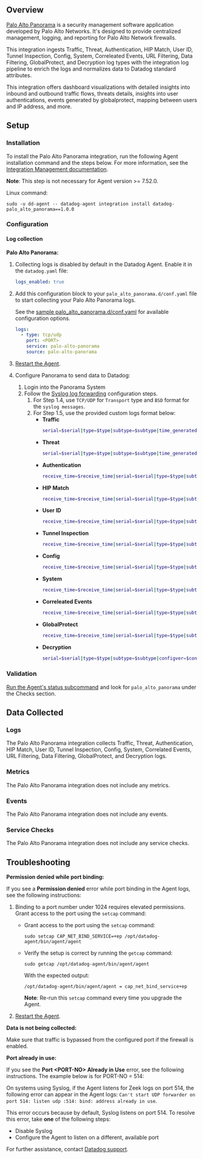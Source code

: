 ## Overview

[Palo Alto Panorama][1] is a security management software application developed by Palo Alto Networks. It's designed to provide centralized management, logging, and reporting for Palo Alto Network firewalls.

This integration ingests Traffic, Threat, Authentication, HIP Match, User ID, Tunnel Inspection, Config, System, Correleated Events, URL Filtering, Data Filtering, GlobalProtect, and Decryption log types with the integration log pipeline to enrich the logs and normalizes data to Datadog standard attributes.

This integration offers dashboard visualizations with detailed insights into inbound and outbound traffic flows, threats details, insights into user authentications, events generated by globalprotect, mapping between users and IP address, and more.

## Setup

### Installation

To install the Palo Alto Panorama integration, run the following Agent installation command and the steps below. For more information, see the [Integration Management documentation][2].

**Note**: This step is not necessary for Agent version >= 7.52.0.

Linux command:
  ```shell
  sudo -u dd-agent -- datadog-agent integration install datadog-palo_alto_panorama==1.0.0
  ```

### Configuration

#### Log collection

**Palo Alto Panorama:**

1. Collecting logs is disabled by default in the Datadog Agent. Enable it in the `datadog.yaml` file:

   ```yaml
   logs_enabled: true
   ```

2. Add this configuration block to your `palo_alto_panorama.d/conf.yaml` file to start collecting your Palo Alto Panorama logs.

   See the [sample palo_alto_panorama.d/conf.yaml][3] for available configuration options.

   ```yaml
   logs:
     - type: tcp/udp
       port: <PORT>
       service: palo-alto-panorama
       source: palo-alto-panorama
   ```

3. [Restart the Agent][4].

4. Configure Panorama to send data to Datadog:
   1. Login into the Panorama System
   2. Follow the [Syslog log forwarding][5] configuration steps.
      1. For Step 1.4, use `TCP/UDP` for `Transport` type and `BSD` format for the `syslog messages`.
      2. For Step 1.5, use the provided custom logs format below:
         - **Traffic**
            ```sh
            serial=$serial|type=$type|subtype=$subtype|time_generated=$cef-formatted-time_generated|src=$src|dst=$dst|natsrc=$natsrc|natdst=$natdst|rule=$rule|suser=$srcuser|duser=$dstuser|app=$app|vsys=$vsys|from=$from|to=$to|inboundif=$inbound_if|outboundif=$outbound_if|logset=$logset|sessionid=$sessionid|repeatcnt=$repeatcnt|sport=$sport|dport=$dport|natsport=$natsport|natdport=$natdport|flags=$flags|proto=$proto|act=$action|bytes=$bytes|bytes_sent=$bytes_sent|bytes_received=$bytes_received|pkt=$packets|start=$start|elapsed=$elapsed|cat=$category|seq=$seqno|actflag=$actionflags|sloc=$srcloc|dloc=$dstloc|pktsent=$pkts_sent|pktrcvd=$pkts_received|sessionendreason=$session_end_reason|vsysname=$vsys_name|dvc=$device_name|actsrc=$action_source|suuid=$src_uuid|duuid=$dst_uuid|tunnelid=$tunnelid|monitortag=$monitortag|parentid=$parent_session_id|parentst=$parent_start_time|tunnel=$tunnel|associd=$assoc_id|chunk=$chunks|chunksent=$chunks_sent|chunkrcvd=$chunks_received|ruleuuid=$rule_uuid|http2conn=$http2_connection|appflap=$link_change_count|policyid=$policy_id|dynusrgrp=$dynusergroup_name|xffip=$xff_ip|scat=$src_category|sprofile=$src_profile|smodel=$src_model|sven=$src_vendor|sosfam=$src_osfamily|sosver=$src_osversion|shost=$src_host|smac=$src_mac|dcat=$dst_category|dprofile=$dst_profile|dmodel=$dst_model|dven=$dst_vendor|dosfam=$dst_osfamily|dosver=$dst_osversion|dhost=$dst_host|dmac=$dst_mac|contid=$container_id|podnamespace=$pod_namespace|podname=$pod_name|sedl=$src_edl|dedl=$dst_edl|hostid=$hostid|srnum=$serialnumber|sessionown=$session_owner|subcatapp=$subcategory_of_app|appcat=$category_of_app|apptech=$technology_of_app|apprisk=$risk_of_app|appchar=$characteristic_of_app|appcont=$container_of_app|tunneledapp=$tunneled_app|appsaas=$is_saas_of_app|appstate=$sanctioned_state_of_app|offloaded=$offloaded|flowtype=$flow_type|cluster=$cluster_name|link=$link_switches|sdag=$src_dag|ddag=$dst_dag
            ```
         - **Threat**
            ```sh
            serial=$serial|type=$type|subtype=$subtype|time_generated=$cef-formatted-time_generated|src=$src|dst=$dst|natsrc=$natsrc|natdst=$natdst|rule=$rule|suser=$srcuser|duser=$dstuser|app=$app|vsys=$vsys|from=$from|to=$to|inboundif=$inbound_if|outboundif=$outbound_if|logset=$logset|sessionid=$sessionid|repeatcnt=$repeatcnt|sport=$sport|dport=$dport|natsport=$natsport|natdport=$natdport|flags=$flags|proto=$proto|act=$action|misc=$misc|threatid=$threatid|cat=$category|severity=$severity|dir=$direction|seqno=$seqno|actflags=$actionflags|sloc=$srcloc|dloc=$dstloc|contenttype=$contenttype|pcapip=$pcap_id|filedigest=$filedigest|cloud=$cloud|urlidx=$url_idx|useragent=$user_agent|filetype=$filetype|xff=$xff|ref=$referer|sender=$sender|sub=$subject|recipient=$recipient|reportid=$reportid|vsysname=$vsys_name|dvc=$device_name|suuid=$src_uuid|duuid=$dst_uuid|http_method=$http_method|tunnelid=$tunnel_id|monitortag=$monitortag|tunnel=$tunnel|thrcategory=$thr_category|contentver=$contentver|ppid=$ppid|httpheaders=$http_headers|urlcategory=$url_category_list|ruleuuid=$rule_uuid|http2conn=$http2_connection|dynusrgrp=$dynusergroup_name|xffip=$xff_ip|scat=$src_category|sprofile=$src_profile|smodel=$src_model|sven=$src_vendor|sosfam=$src_osfamily|sosver=$src_osversion|shost=$src_host|smac=$src_mac|dcat=$dst_category|dprofile=$dst_profile|dmodel=$dst_model|dven=$dst_vendor|dosfam=$dst_osfamily|dosver=$dst_osversion|dhost=$dst_host|dmac=$dst_mac|contid=$container_id|podnamespace=$pod_namespace|podname=$pod_name|hostid=$hostid|srnum=$serialnumber|reason=$reason|justification=$justification|subcatApp=$subcategory_of_app|appcat=$category_of_app|apptech=$technology_of_app|apprisk=$risk_of_app|appchar=$characteristic_of_app|appcont=$container_of_app|tunneledapp=$tunneled_app|appsaas=$is_saas_of_app|appstate=$sanctioned_state_of_app|cloudreportid=$cloud_reportid|cluster=$cluster_name|flowtype=$flow_type
            ```
         - **Authentication**
            ```sh
            receive_time=$receive_time|serial=$serial|type=$type|subtype=$subtype|time_generated=$cef-formatted-time_generated|vsys=$vsys|ip=$ip|user=$user|normalize_user=$normalize_user|object=$object|authpolicy=$authpolicy|repeatcnt=$repeatcnt|authid=$authid|vendor=$vendor|logset=$logset|serverprofile=$serverprofile|desc=$desc|clienttype=$clienttype|event=$event|factorno=$factorno|seqno=$seqno|actionflags=$actionflags|dg_hier_level_1=$dg_hier_level_1|dg_hier_level_2=$dg_hier_level_2|dg_hier_level_3=$dg_hier_level_3|dg_hier_level_4=$dg_hier_level_4|vsys_name=$vsys_name|device_name=$device_name|vsys_id=$vsys_id|authproto=$authproto|rule_uuid=$rule_uuid|high_res_timestamp=$high_res_timestamp|src_category=$src_category|src_profile=$src_profile|src_model=$src_model|src_vendor=$src_vendor|src_osfamily=$src_osfamily|src_osversion=$src_osversion|src_host=$src_host|src_mac=$src_mac|region=$region|user_agent=$user_agent|sessionid=$sessionid|cluster_name=$cluster_name
            ```
         - **HIP Match**
            ```sh
            receive_time=$receive_time|serial=$serial|type=$type|subtype=$subtype|time_generated=$cef-formatted-time_generated|srcuser=$srcuser|vsys=$vsys|machinename=$machinename|os=$os|src=$src|matchname=$matchname|repeatcnt=$repeatcnt|matchtype=$matchtype|seqno=$seqno|actionflags=$actionflags|dg_hier_level_1=$dg_hier_level_1|dg_hier_level_2=$dg_hier_level_2|dg_hier_level_3=$dg_hier_level_3|dg_hier_level_4=$dg_hier_level_4|vsys_name=$vsys_name|device_name=$device_name|vsys_id=$vsys_id|srcipv6=$srcipv6|hostid=$hostid|serialnumber=$serialnumber|mac=$mac|high_res_timestamp=$high_res_timestamp|cluster_name=$cluster_name
            ```
         - **User ID**
            ```sh
            receive_time=$receive_time|serial=$serial|type=$type|subtype=$subtype|time_generated=$cef-formatted-time_generated|vsys=$vsys|ip=$ip|user=$user|datasourcename=$datasourcename|eventid=$eventid|repeatcnt=$repeatcnt|timeout=$timeout|beginport=$beginport|endport=$endport|datasource=$datasource|datasourcetype=$datasourcetype|seqno=$seqno|actionflags=$actionflags|dg_hier_level_1=$dg_hier_level_1|dg_hier_level_2=$dg_hier_level_2|dg_hier_level_3=$dg_hier_level_3|dg_hier_level_4=$dg_hier_level_4|vsys_name=$vsys_name|device_name=$device_name|vsys_id=$vsys_id|factortype=$factortype|factorcompletiontime=$factorcompletiontime|factorno=$factorno|ugflags=$ugflags|userbysource=$userbysource|tag_name=$tag_name|high_res_timestamp=$high_res_timestamp|origindatasource=$origindatasource|cluster_name=$cluster_name
            ```
         - **Tunnel Inspection**
            ```sh
            receive_time=$receive_time|serial=$serial|type=$type|subtype=$subtype|time_generated=$cef-formatted-time_generated|src=$src|dst=$dst|natsrc=$natsrc|natdst=$natdst|rule=$rule|srcuser=$srcuser|dstuser=$dstuser|app=$app|vsys=$vsys|from=$from|to=$to|inbound_if=$inbound_if|outbound_if=$outbound_if|logset=$logset|sessionid=$sessionid|repeatcnt=$repeatcnt|sport=$sport|dport=$dport|natsport=$natsport|natdport=$natdport|flags=$flags|proto=$proto|act=$action|severity=$severity|seqno=$seqno|actionflags=$actionflags|srcloc=$srcloc|dstloc=$dstloc|dg_hier_level_1=$dg_hier_level_1|dg_hier_level_2=$dg_hier_level_2|dg_hier_level_3=$dg_hier_level_3|dg_hier_level_4=$dg_hier_level_4|vsys_name=$vsys_name|device_name=$device_name|tunnelid=$tunnelid|monitortag=$monitortag|parent_session_id=$parent_session_id|parent_start_time=$parent_start_time|tunnel=$tunnel|bytes=$bytes|bytes_sent=$bytes_sent|bytes_received=$bytes_received|pkt=$packets|pkts_sent=$pkts_sent|pkts_received=$pkts_received|max_encap=$max_encap|unknown_proto=$unknown_proto|strict_check=$strict_check|tunnel_fragment=$tunnel_fragment|sessions_created=$sessions_created|sessions_closed=$sessions_closed|session_end_reason=$session_end_reason|action_source=$action_source|start=$start|elapsed=$elapsed|tunnel_insp_rule=$tunnel_insp_rule|remote_user_ip=$remote_user_ip|remote_user_id=$remote_user_id|rule_uuid=$rule_uuid|pcap_id=$pcap_id|dynusergroup_name=$dynusergroup_name|src_edl=$src_edl|dst_edl=$dst_edl|high_res_timestamp=$high_res_timestamp|nssai_sd=$nssai_sd|nssai_sst=$nssai_sst|pdu_session_id=$pdu_session_id|subcategory_of_app=$subcategory_of_app|category_of_app=$category_of_app|technology_of_app=$technology_of_app|risk_of_app=$risk_of_app|characteristic_of_app=$characteristic_of_app|container_of_app=$container_of_app|is_saas_of_app=$is_saas_of_app|sanctioned_state_of_app=$sanctioned_state_of_app|cluster_name=$cluster_name
            ```
         - **Config**
            ```sh
            receive_time=$receive_time|serial=$serial|type=$type|subtype=$subtype|time_generated=$cef-formatted-time_generated|host=$host|vsys=$vsys|cmd=$cmd|admin=$admin|client=$client|result=$result|path=$path|seqno=$seqno|actionflags=$actionflags|dg_hier_level_1=$dg_hier_level_1|dg_hier_level_2=$dg_hier_level_2|dg_hier_level_3=$dg_hier_level_3|dg_hier_level_4=$dg_hier_level_4|vsys_name=$vsys_name|device_name=$device_name|dg_id=$dg_id|comment=$comment|high_res_timestamp=$high_res_timestamp|before-change-detail=$before-change-detail|after-change-detail=$after-change-detail
            ```
         - **System**
            ```sh
            receive_time=$receive_time|serial=$serial|type=$type|subtype=$subtype|time_generated=$cef-formatted-time_generated|vsys=$vsys|eventid=$eventid|object=$object|module=$module|severity=$severity|opaque=$opaque|seqno=$seqno|actionflags=$actionflags|dg_hier_level_1=$dg_hier_level_1|dg_hier_level_2=$dg_hier_level_2|dg_hier_level_3=$dg_hier_level_3|dg_hier_level_4=$dg_hier_level_4|vsys_name=$vsys_name|device_name=$device_name|high_res_timestamp=$high_res_timestamp
            ```
         - **Correleated Events**
            ```sh
            receive_time=$receive_time|serial=$serial|type=$type|subtype=$subtype|time_generated=$cef-formatted-time_generated|src=$src|srcuser=$srcuser|vsys=$vsys|category=$category|severity=$severity|dg_hier_level_1=$dg_hier_level_1|dg_hier_level_2=$dg_hier_level_2|dg_hier_level_3=$dg_hier_level_3|dg_hier_level_4=$dg_hier_level_4|vsys_name=$vsys_name|device_name=$device_name|vsys_id=$vsys_id|objectname=$objectname|object_id=$object_id|evidence=$evidence
            ```
         - **GlobalProtect**
            ```sh
            receive_time=$receive_time|serial=$serial|type=$type|subtype=$subtype|time_generated=$cef-formatted-time_generated|vsys=$vsys|eventid=$eventid|stage=$stage|auth_method=$auth_method|tunnel_type=$tunnel_type|srcuser=$srcuser|srcregion=$srcregion|machinename=$machinename|public_ip=$public_ip|public_ipv6=$public_ipv6|private_ip=$private_ip|private_ipv6=$private_ipv6|hostid=$hostid|serialnumber=$serialnumber|client_ver=$client_ver|client_os=$client_os|client_os_ver=$client_os_ver|repeatcnt=$repeatcnt|reason=$reason|error=$error|opaque=$opaque|status=$status|location=$location|login_duration=$login_duration|connect_method=$connect_method|error_code=$error_code|portal=$portal|seqno=$seqno|actionflags=$actionflags|selection_type=$selection_type|response_time=$response_time|priority=$priority|attempted_gateways=$attempted_gateways|gateway=$gateway|dg_hier_level_1=$dg_hier_level_1|dg_hier_level_2=$dg_hier_level_2|dg_hier_level_3=$dg_hier_level_3|dg_hier_level_4=$dg_hier_level_4|vsys_name=$vsys_name|device_name=$device_name|vsys_id=$vsys_id|cluster_name=$cluster_name
            ```
         - **Decryption**
            ```sh
            serial=$serial|type=$type|subtype=$subtype|configver=$config_ver|time_generated=$cef-formatted-time_generated|src=$src|dst=$dst|natsrc=$natsrc|natdst=$natdst|rule=$rule|suser=$srcuser|duser=$dstuser|app=$app|vsys=$vsys|from=$from|to=$to|inboundif=$inbound_if|outboundif=$outbound_if|logset=$logset|time_received=$time_received|sessionid=$sessionid|repeatcnt=$repeatcnt|sport=$sport|dport=$dport|natsport=$natsport|natdport=$natdport|flags=$flags|proto=$proto|act=$action|tunnel=$tunnel|suuid=$src_uuid|duuid=$dst_uuid|ruleuuid=$rule_uuid|hsstagec2f=$hs_stage_c2f|hsstagef2s=$hs_stage_f2s|tlsver=$tls_version|tlskeyxchg=$tls_keyxchg|tlsenc=$tls_enc|tlsauth=$tls_auth|policyname=$policy_name|eccurve=$ec_curve|errindex=$err_index|rootstatus=$root_status|chainstatus=$chain_status|proxytype=$proxy_type|certserial=$cert_serial|fingerprint=$fingerprint|notbefore=$notbefore|notafter=$notafter|certver=$cert_ver|certsize=$cert_size|cnlen=$cn_len|issuerlen=$issuer_len|rootcnlen=$rootcn_len|snilen=$sni_len|certflags=$cert_flags|cn=$cn|issuercn=$issuer_cn|rootcn=$root_cn|sni=$sni|err=$error|contid=$container_id|podnamespace=$pod_namespace|podname=$pod_name|sedl=$src_edl|dedl=$dst_edl|scat=$src_category|sprofile=$src_profile|smodel=$src_model|sven=$src_vendor|src_osfamily=$src_osfamily|sosver=$src_osversion|shost=$src_host|smac=$src_mac|dcat=$dst_category|dprofile=$dst_profile|dmodel=$dst_model|dven=$dst_vendor|dosfam=$dst_osfamily|dosver=$dst_osversion|dhost=$dst_host|dmac=$dst_mac|seqno=$seqno|actflag=$actionflags|vsysname=$vsys_name|dvc=$device_name|vsysid=$vsys_id|appsubcat=$subcategory_of_app|appcat=$category_of_app|apptech=$technology_of_app|apprisk=$risk_of_app|appchar=$characteristic_of_app|appcont=$container_of_app|appsaas=$is_saas_of_app|appstate=$sanctioned_state_of_app|cluster=$cluster_name|sdag=$src_dag|ddag=$dst_dag
            ```


### Validation

[Run the Agent's status subcommand][6] and look for `palo_alto_panorama` under the Checks section.

## Data Collected

### Logs

The Palo Alto Panorama integration collects Traffic, Threat, Authentication, HIP Match, User ID, Tunnel Inspection, Config, System, Correlated Events, URL Filtering, Data Filtering, GlobalProtect, and Decryption logs.

### Metrics

The Palo Alto Panorama integration does not include any metrics.

### Events

The Palo Alto Panorama integration does not include any events.

### Service Checks

The Palo Alto Panorama integration does not include any service checks.

## Troubleshooting

**Permission denied while port binding:**

If you see a **Permission denied** error while port binding in the Agent logs, see the following instructions:

   1. Binding to a port number under 1024 requires elevated permissions. Grant access to the port using the `setcap` command:

      - Grant access to the port using the `setcap` command:

         ```shell
         sudo setcap CAP_NET_BIND_SERVICE=+ep /opt/datadog-agent/bin/agent/agent
         ```

      - Verify the setup is correct by running the `getcap` command:

         ```shell
         sudo getcap /opt/datadog-agent/bin/agent/agent
         ```

         With the expected output:

         ```shell
         /opt/datadog-agent/bin/agent/agent = cap_net_bind_service+ep
         ```

         **Note**: Re-run this `setcap` command every time you upgrade the Agent.

   2. [Restart the Agent][4].

**Data is not being collected:**

Make sure that traffic is bypassed from the configured port if the firewall is enabled.

**Port already in use:**

If you see the **Port <PORT-NO\> Already in Use** error, see the following instructions. The example below is for PORT-NO = 514:

On systems using Syslog, if the Agent listens for Zeek logs on port 514, the following error can appear in the Agent logs: `Can't start UDP forwarder on port 514: listen udp :514: bind: address already in use`.

This error occurs because by default, Syslog listens on port 514. To resolve this error, take **one** of the following steps:
- Disable Syslog
- Configure the Agent to listen on a different, available port

For further assistance, contact [Datadog support][7].

[1]: https://www.paloaltonetworks.com/network-security/panorama
[2]: https://docs.datadoghq.com/agent/guide/integration-management/?tab=linux#install
[3]: https://github.com/DataDog/integrations-core/blob/master/palo_alto_panorama/datadog_checks/palo_alto_panorama/data/conf.yaml.example
[4]: https://docs.datadoghq.com/agent/guide/agent-commands/#start-stop-and-restart-the-agent
[5]: https://docs.paloaltonetworks.com/pan-os/11-1/pan-os-admin/monitoring/use-syslog-for-monitoring/configure-syslog-monitoring
[6]: https://docs.datadoghq.com/agent/guide/agent-commands/#agent-status-and-information
[7]: https://docs.datadoghq.com/help/
